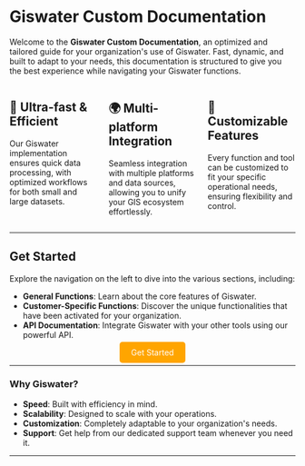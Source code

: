 # Giswater Custom Documentation

Welcome to the **Giswater Custom Documentation**, an optimized and tailored guide for your organization's use of Giswater. Fast, dynamic, and built to adapt to your needs, this documentation is structured to give you the best experience while navigating your Giswater functions.

<div style="display: flex; gap: 20px;">

  <div style="flex: 1;">
    <h2>🚀 Ultra-fast & Efficient</h2>
    <p>Our Giswater implementation ensures quick data processing, with optimized workflows for both small and large datasets.</p>
  </div>
  
  <div style="flex: 1;">
    <h2>🌍 Multi-platform Integration</h2>
    <p>Seamless integration with multiple platforms and data sources, allowing you to unify your GIS ecosystem effortlessly.</p>
  </div>
  
  <div style="flex: 1;">
    <h2>🔧 Customizable Features</h2>
    <p>Every function and tool can be customized to fit your specific operational needs, ensuring flexibility and control.</p>
  </div>

</div>

---

## Get Started

Explore the navigation on the left to dive into the various sections, including:

- **General Functions**: Learn about the core features of Giswater.
- **Customer-Specific Functions**: Discover the unique functionalities that have been activated for your organization.
- **API Documentation**: Integrate Giswater with your other tools using our powerful API.

<div style="text-align: center;">
    <a href="markdownfiles/introduction/Introduction/" style="padding: 10px 20px; background-color: orange; color: white; border-radius: 5px; text-decoration: none;">Get Started</a>
</div>

---

### Why Giswater?

- **Speed**: Built with efficiency in mind.
- **Scalability**: Designed to scale with your operations.
- **Customization**: Completely adaptable to your organization's needs.
- **Support**: Get help from our dedicated support team whenever you need it.

---
